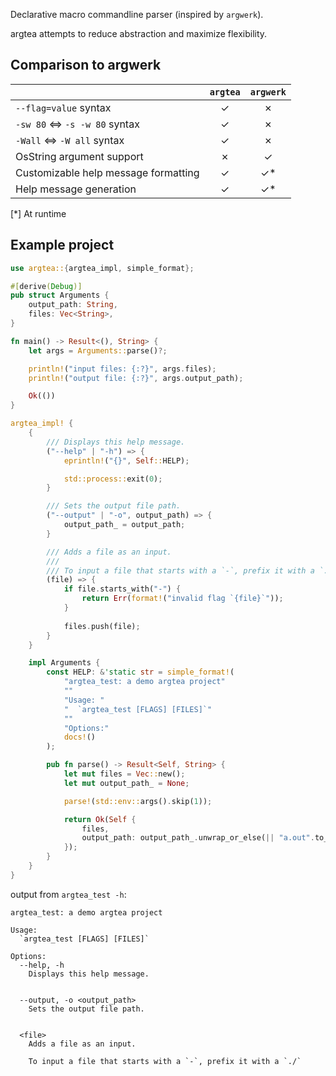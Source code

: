 Declarative macro commandline parser (inspired by `argwerk`).

argtea attempts to reduce abstraction and maximize flexibility.

## Comparison to argwerk

|                                      | `argtea`  | `argwerk` |
| :----------------------------------- | :-------: | :-------: |
| `--flag=value` syntax                | ✓         | ✗         |
| `-sw 80` <=> `-s -w 80` syntax       | ✓         | ✗         |
| `-Wall`  <=> `-W all` syntax         | ✓         | ✗         |
| OsString argument support            | ✗         | ✓         |
| Customizable help message formatting | ✓         | ✓*        |
| Help message generation              | ✓         | ✓*        |

[*] At runtime

## Example project
```rust
use argtea::{argtea_impl, simple_format};

#[derive(Debug)]
pub struct Arguments {
    output_path: String,
    files: Vec<String>,
}

fn main() -> Result<(), String> {
    let args = Arguments::parse()?;

    println!("input files: {:?}", args.files);
    println!("output file: {:?}", args.output_path);

    Ok(())
}

argtea_impl! {
    {
        /// Displays this help message.
        ("--help" | "-h") => {
            eprintln!("{}", Self::HELP);

            std::process::exit(0);
        }

        /// Sets the output file path.
        ("--output" | "-o", output_path) => {
            output_path_ = output_path;
        }

        /// Adds a file as an input.
        ///
        /// To input a file that starts with a `-`, prefix it with a `./`
        (file) => {
            if file.starts_with("-") {
                return Err(format!("invalid flag `{file}`"));
            }
            
            files.push(file);
        }
    }

    impl Arguments {
        const HELP: &'static str = simple_format!(
            "argtea_test: a demo argtea project"
            ""
            "Usage: "
            "  `argtea_test [FLAGS] [FILES]`"
            ""
            "Options:"
            docs!()
        );

        pub fn parse() -> Result<Self, String> {
            let mut files = Vec::new();
            let mut output_path_ = None;

            parse!(std::env::args().skip(1));

            return Ok(Self {
                files,
                output_path: output_path_.unwrap_or_else(|| "a.out".to_owned())
            });
        }
    }
}
```

output from `argtea_test -h`:
```
argtea_test: a demo argtea project

Usage:
  `argtea_test [FLAGS] [FILES]`

Options:
  --help, -h
    Displays this help message.


  --output, -o <output_path>
    Sets the output file path.


  <file>
    Adds a file as an input.

    To input a file that starts with a `-`, prefix it with a `./`

```
